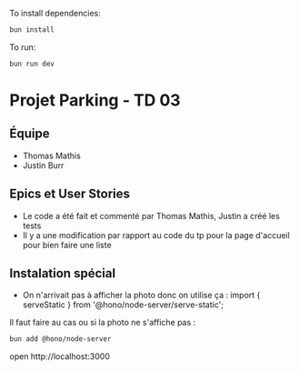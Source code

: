 To install dependencies:
```sh
bun install
```

To run:
```sh
bun run dev
```

# Projet Parking - TD 03

## Équipe
- Thomas Mathis
- Justin Burr

## Epics et User Stories
- Le code a été fait et commenté par Thomas Mathis, Justin a créé les tests
- Il y a une modification par rapport au code du tp pour la page d'accueil pour bien faire une liste 

## Instalation spécial 
- On n'arrivait pas à afficher la photo donc on utilise ça : import { serveStatic } from '@hono/node-server/serve-static'; 

Il faut faire au cas ou si la photo ne s'affiche pas :
```sh
bun add @hono/node-server
 ```

open http://localhost:3000
